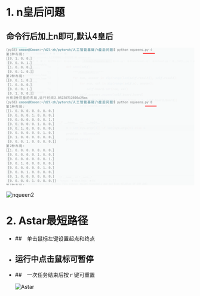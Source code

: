 # 1. n皇后问题

## 命令行后加上n即可,默认4皇后

<img src="https://raw.githubusercontent.com/Cmoon-cyl/Image-Uploader/main/nqueen.png" alt="nqueen"  />

![nqueen2](/home/cmoon/%E5%9B%BE%E7%89%87/png/nqueen2.png)

# 2. Astar最短路径

- ##　单击鼠标左键设置起点和终点

- ## 运行中点击鼠标可暂停

- ##　一次任务结束后按ｒ键可重置

  ![Astar](/home/cmoon/%E5%9B%BE%E7%89%87/Astar.png)